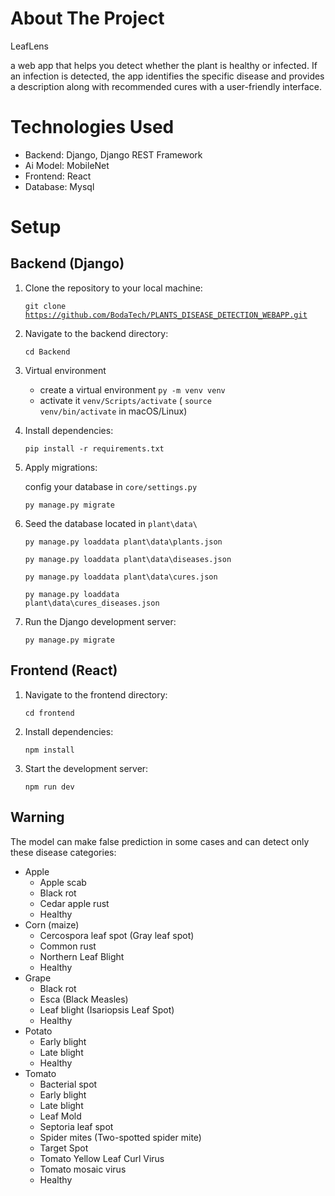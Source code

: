 
# About The Project

LeafLens

a web app  that helps you detect whether the plant is healthy or infected. If an infection is detected, the app identifies the specific disease and provides a description along with recommended cures with a user-friendly interface.


# Technologies Used

- Backend: Django, Django REST Framework
- Ai Model: MobileNet
- Frontend: React
- Database: Mysql

# Setup

## Backend (Django)

1. Clone the repository to your local machine:

    <code>git clone https://github.com/BodaTech/PLANTS_DISEASE_DETECTION_WEBAPP.git</code>

2. Navigate to the backend directory:

    <code>cd Backend</code>

3. Virtual environment
    - create a virtual environment <code>py -m venv venv</code>
    - activate it <code>venv/Scripts/activate</code> ( <code>source venv/bin/activate</code> in macOS/Linux)

4. Install dependencies:

    <code>pip install -r requirements.txt</code>

5. Apply migrations:
    
    config your database in <code>core/settings.py</code>

    <code>py manage.py migrate</code>

6. Seed the database located in <code>plant\data\\</code>
   
    <code>py manage.py loaddata plant\data\plants.json</code>

    <code>py manage.py loaddata plant\data\diseases.json</code>

    <code>py manage.py loaddata plant\data\cures.json</code>

    <code>py manage.py loaddata plant\data\cures_diseases.json</code>

7. Run the Django development server:

    <code>py manage.py migrate</code>

## Frontend (React)
1. Navigate to the frontend directory:

    <code>cd frontend</code>

2. Install dependencies:

    <code>npm install</code>

3. Start the development server:

    <code>npm run dev</code>



## Warning

The model can make false prediction in some cases and can detect only these disease categories:

- Apple
  - Apple scab
  - Black rot
  - Cedar apple rust
  - Healthy
- Corn (maize)
  - Cercospora leaf spot (Gray leaf spot)
  - Common rust
  - Northern Leaf Blight
  - Healthy
- Grape
  - Black rot
  - Esca (Black Measles)
  - Leaf blight (Isariopsis Leaf Spot)
  - Healthy
- Potato
  - Early blight
  - Late blight
  - Healthy
- Tomato
  - Bacterial spot
  - Early blight
  - Late blight
  - Leaf Mold
  - Septoria leaf spot
  - Spider mites (Two-spotted spider mite)
  - Target Spot
  - Tomato Yellow Leaf Curl Virus
  - Tomato mosaic virus
  - Healthy
